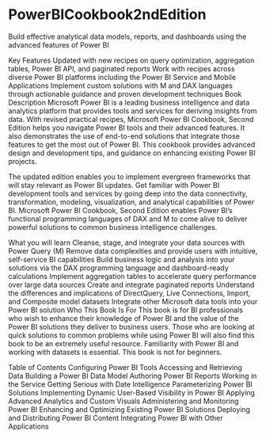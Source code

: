 # PowerBICookbook2ndEdition
Build effective analytical data models, reports, and dashboards using the advanced features of Power BI

Key Features
Updated with new recipes on query optimization, aggregation tables, Power BI API, and paginated reports
Work with recipes across diverse Power BI platforms including the Power BI Service and Mobile Applications
Implement custom solutions with M and DAX languages through actionable guidance and proven development techniques
Book Description
Microsoft Power BI is a leading business intelligence and data analytics platform that provides tools and services for deriving insights from data. With revised practical recipes, Microsoft Power BI Cookbook, Second Edition helps you navigate Power BI tools and their advanced features. It also demonstrates the use of end-to-end solutions that integrate those features to get the most out of Power BI. This cookbook provides advanced design and development tips, and guidance on enhancing existing Power BI projects.

The updated edition enables you to implement evergreen frameworks that will stay relevant as Power BI updates. Get familiar with Power BI development tools and services by going deep into the data connectivity, transformation, modeling, visualization, and analytical capabilities of Power BI. Microsoft Power BI Cookbook, Second Edition enables Power BI’s functional programming languages of DAX and M to come alive to deliver powerful solutions to common business intelligence challenges.

What you will learn
Cleanse, stage, and integrate your data sources with Power Query (M)
Remove data complexities and provide users with intuitive, self-service BI capabilities
Build business logic and analysis into your solutions via the DAX programming language and dashboard-ready calculations
Implement aggregation tables to accelerate query performance over large data sources
Create and integrate paginated reports
Understand the differences and implications of DirectQuery, Live Connections, Import, and Composite model datasets
Integrate other Microsoft data tools into your Power BI solution
Who This Book Is For
This book is for BI professionals who wish to enhance their knowledge of Power BI and the value of the Power BI solutions they deliver to business users. Those who are looking at quick solutions to common problems while using Power BI will also find this book to be an extremely useful resource. Familiarity with Power BI and working with datasets is essential. This book is not for beginners.

Table of Contents
Configuring Power BI Tools
Accessing and Retrieving Data
Building a Power BI Data Model
Authoring Power BI Reports
Working in the Service
Getting Serious with Date Intelligence
Parameterizing Power BI Solutions
Implementing Dynamic User-Based Visibility in Power BI
Applying Advanced Analytics and Custom Visuals
Administering and Monitoring Power BI
Enhancing and Optimizing Existing Power BI Solutions
Deploying and Distributing Power BI Content
Integrating Power BI with Other Applications
